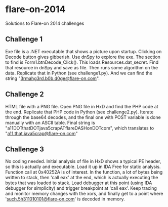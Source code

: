 # flare-on-2014
Solutions to Flare-on 2014 challenges

## Challenge 1
Exe file is a .NET executable that shows a picture upon startup. Clicking on Decode button gives gibberish. Use dnSpy to explore the exe.
The section to find is Form1.btnDecode_Click(). This loads Resources.dat_secret. Find that resource in dnSpy and save as file. Then runs some algorithm on the data.
Replicate that in Python (see challenge1.py). And we can find the string "3rmahg3rd.b0b.d0ge@flare-on.com".

## Challenge 2
HTML file with a PNG file. Open PNG file in HxD and find the PHP code at the end. Replicate that PHP code in Python (see challenge2.py). Iterate through the base64 decodes, and the final one with POST variable is done manually with an ASCII table. Final string is "a11DOTthatDOTjava5crapATflareDASHonDOTcom", which translates to "a11.that.java5crap@flare-on.com"

## Challenge 3
No coding needed. Initial analysis of file in HxD shows a typical PE header, so this is actually and executable. Load it up in IDA Free for static analysis. Function call at 0x40252A is of interest. In the function, a lot of bytes being written to stack, then 'call eax' at the end, which is actually executing the bytes that was loaded to stack. Load debugger at this point (using IDA debugger for simplicity) and trigger breakpoint at 'call eax'. Keep tracing and monitor memory changes with the xors, and finally get to a point where 'such.5h311010101@flare-on.com' is decoded in memory.

